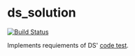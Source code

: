 # ds_solution
[![Build Status](https://travis-ci.org/htmldrum/ds_solution.svg?branch=master)](https://travis-ci.org/htmldrum/ds_solution)

Implements requiements of DS' [code test](https://github.com/DoneSafe/code_test).
